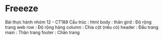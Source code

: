 # Freeeze
Bài thực hành nhóm 12 - CT188
Cấu trúc :
html 
  body : thân 
    gird : Độ rộng trang web
      row : Độ rộng hàng
        column : Chia cột (nếu có)
        header : Đầu trang
        main : Thân trang
        footer : Chân trang
        
